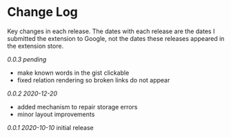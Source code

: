 # Change Log

Key changes in each release. The dates with each release are the dates I submitted the extension to Google, not the dates these releases appeared in the extension store.

*0.0.3 pending*
- make known words in the gist clickable
- fixed relation rendering so broken links do not appear

*0.0.2 2020-12-20*
- added mechanism to repair storage errors
- minor layout improvements

*0.0.1 2020-10-10*
initial release